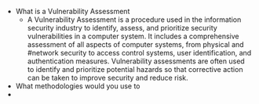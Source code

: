 - What is a Vulnerability Assessment
	- A Vulnerability Assessment is a procedure used in the information security industry to identify, assess, and prioritize security vulnerabilities in a computer system. It includes a comprehensive assessment of all aspects of computer systems, from physical and #network security to access control systems, user identification, and authentication measures. Vulnerability assessments are often used to identify and prioritize potential hazards so that corrective action can be taken to improve security and reduce risk.
- What methodologies would you use to
-